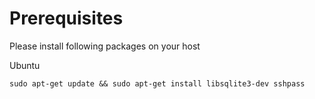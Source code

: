 # Prerequisites
Please install following packages on your host

Ubuntu
```
sudo apt-get update && sudo apt-get install libsqlite3-dev sshpass
```